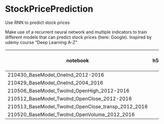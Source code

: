 # StockPricePrediction
Use RNN to predict stock prices

Make use of a recurrent neural network and multiple indicators to train different models that can predict stock prices (here: Google). Inspired by udemy course “Deep Learning A-Z”

| notebook                                           | h5 | training time frame | indicators | mse | direction accuracy |
|----------------------------------------------------|----|---------------------|------------|-----|--------------------|
| 210430_BaseModel_OneInd_2012-2016                  |    |                     |            |     |                    |
| 210429_BaseModel_OneInd_2004_2016                  |    |                     |            |     |                    |
| 210506_BaseModel_TwoInd_OpenHigh_2012-2016         |    |                     |            |     |                    |
| 210512_BaseModel_TwoInd_OpenClose_2012-2016        |    |                     |            |     |                    |
| 210513_BaseModel_TwoInd_OpenClose_transp_2012_2016 |    |                     |            |     |                    |
| 210520_BaseModel_TwoInd_OpenVolume_2012_2016       |    |                     |            |     |                    |
